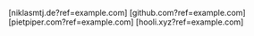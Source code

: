[niklasmtj.de?ref=example.com]
[github.com?ref=example.com]
[pietpiper.com?ref=example.com]
[hooli.xyz?ref=example.com]
